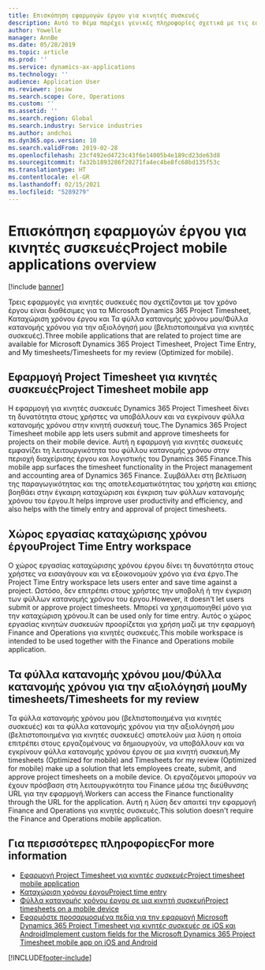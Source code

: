 ```yaml
---
title: Επισκόπηση εφαρμογών έργου για κινητές συσκευές
description: Αυτό το θέμα παρέχει γενικές πληροφορίες σχετικά με τις εφαρμογές που σχετίζονται με τον χρόνο του έργου για τα Microsoft Dynamics 365 Project Timesheet, Καταχώριση χρόνου έργου και Τα φύλλα κατανομής χρόνου μου/Φύλλα κατανομής χρόνου που είναι διαθέσιμα σε μια κινητή συσκευή.
author: Yowelle
manager: AnnBe
ms.date: 05/28/2019
ms.topic: article
ms.prod: ''
ms.service: dynamics-ax-applications
ms.technology: ''
audience: Application User
ms.reviewer: josaw
ms.search.scope: Core, Operations
ms.custom: ''
ms.assetid: ''
ms.search.region: Global
ms.search.industry: Service industries
ms.author: andchoi
ms.dyn365.ops.version: 10
ms.search.validFrom: 2019-02-28
ms.openlocfilehash: 23cf492ed4723c43f6e14005b4e189cd23de63d8
ms.sourcegitcommit: fa32b1893286f20271fa4ec4be8fc68bd135f53c
ms.translationtype: HT
ms.contentlocale: el-GR
ms.lasthandoff: 02/15/2021
ms.locfileid: "5289279"
---
```

# <a name="project-mobile-applications-overview"></a><span data-ttu-id="58ddf-103">Επισκόπηση εφαρμογών έργου για κινητές συσκευές</span><span class="sxs-lookup"><span data-stu-id="58ddf-103">Project mobile applications overview</span></span>

[!include [banner](../includes/banner.md)]

<span data-ttu-id="58ddf-104">Τρεις εφαρμογές για κινητές συσκευές που σχετίζονται με τον χρόνο έργου είναι διαθέσιμες για τα Microsoft Dynamics 365 Project Timesheet, Καταχώριση χρόνου έργου και Τα φύλλα κατανομής χρόνου μου/Φύλλα κατανομής χρόνου για την αξιολόγησή μου (βελτιστοποιημένα για κινητές συσκευές).</span><span class="sxs-lookup"><span data-stu-id="58ddf-104">Three mobile applications that are related to project time are available for Microsoft Dynamics 365 Project Timesheet, Project Time Entry, and My timesheets/Timesheets for my review (Optimized for mobile).</span></span>

## <a name="project-timesheet-mobile-app"></a><span data-ttu-id="58ddf-105">Εφαρμογή Project Timesheet για κινητές συσκευές</span><span class="sxs-lookup"><span data-stu-id="58ddf-105">Project Timesheet mobile app</span></span>

<span data-ttu-id="58ddf-106">Η εφαρμογή για κινητές συσκευές Dynamics 365 Project Timesheet δίνει τη δυνατότητα στους χρήστες να υποβάλλουν και να εγκρίνουν φύλλα κατανομής χρόνου στην κινητή συσκευή τους.</span><span class="sxs-lookup"><span data-stu-id="58ddf-106">The Dynamics 365 Project Timesheet mobile app lets users submit and approve timesheets for projects on their mobile device.</span></span> <span data-ttu-id="58ddf-107">Αυτή η εφαρμογή για κινητές συσκευές εμφανίζει τη λειτουργικότητα του φύλλου κατανομής χρόνου στην περιοχή διαχείρισης έργου και λογιστικής του Dynamics 365 Finance.</span><span class="sxs-lookup"><span data-stu-id="58ddf-107">This mobile app surfaces the timesheet functionality in the Project management and accounting area of Dynamics 365 Finance.</span></span> <span data-ttu-id="58ddf-108">Συμβάλλει στη βελτίωση της παραγωγικότητας και της αποτελεσματικότητας του χρήστη και επίσης βοηθάει στην έγκαιρη καταχώριση και έγκριση των φύλλων κατανομής χρόνου του έργου.</span><span class="sxs-lookup"><span data-stu-id="58ddf-108">It helps improve user productivity and efficiency, and also helps with the timely entry and approval of project timesheets.</span></span>

## <a name="project-time-entry-workspace"></a><span data-ttu-id="58ddf-109">Χώρος εργασίας καταχώρισης χρόνου έργου</span><span class="sxs-lookup"><span data-stu-id="58ddf-109">Project Time Entry workspace</span></span>

<span data-ttu-id="58ddf-110">Ο χώρος εργασίας καταχώρισης χρόνου έργου δίνει τη δυνατότητα στους χρήστες να εισαγάγουν και να εξοικονομούν χρόνο για ένα έργο.</span><span class="sxs-lookup"><span data-stu-id="58ddf-110">The Project Time Entry workspace lets users enter and save time against a project.</span></span> <span data-ttu-id="58ddf-111">Ωστόσο, δεν επιτρέπει στους χρήστες την υποβολή ή την έγκριση των φύλλων κατανομής χρόνου του έργου.</span><span class="sxs-lookup"><span data-stu-id="58ddf-111">However, it doesn't let users submit or approve project timesheets.</span></span> <span data-ttu-id="58ddf-112">Μπορεί να χρησιμοποιηθεί μόνο για την καταχώριση χρόνου.</span><span class="sxs-lookup"><span data-stu-id="58ddf-112">It can be used only for time entry.</span></span> <span data-ttu-id="58ddf-113">Αυτός ο χώρος εργασίας κινητών συσκευών προορίζεται για χρήση μαζί με την εφαρμογή Finance and Operations για κινητές συσκευές.</span><span class="sxs-lookup"><span data-stu-id="58ddf-113">This mobile workspace is intended to be used together with the Finance and Operations mobile application.</span></span>

## <a name="my-timesheetstimesheets-for-my-review"></a><span data-ttu-id="58ddf-114">Τα φύλλα κατανομής χρόνου μου/Φύλλα κατανομής χρόνου για την αξιολόγησή μου</span><span class="sxs-lookup"><span data-stu-id="58ddf-114">My timesheets/Timesheets for my review</span></span>

<span data-ttu-id="58ddf-115">Τα φύλλα κατανομής χρόνου μου (βελτιστοποιημένα για κινητές συσκευές) και τα φύλλα κατανομής χρόνου για την αξιολόγησή μου (βελτιστοποιημένα για κινητές συσκευές) αποτελούν μια λύση η οποία επιτρέπει στους εργαζομένους να δημιουργούν, να υποβάλλουν και να εγκρίνουν φύλλα κατανομής χρόνου έργου σε μια κινητή συσκευή.</span><span class="sxs-lookup"><span data-stu-id="58ddf-115">My timesheets (Optimized for mobile) and Timesheets for my review (Optimized for mobile) make up a solution that lets employees create, submit, and approve project timesheets on a mobile device.</span></span> <span data-ttu-id="58ddf-116">Οι εργαζόμενοι μπορούν να έχουν πρόσβαση στη λειτουργικότητα του Finance μέσω της διεύθυνσης URL για την εφαρμογή.</span><span class="sxs-lookup"><span data-stu-id="58ddf-116">Workers can access the Finance functionality through the URL for the application.</span></span> <span data-ttu-id="58ddf-117">Αυτή η λύση δεν απαιτεί την εφαρμογή Finance and Operations για κινητές συσκευές.</span><span class="sxs-lookup"><span data-stu-id="58ddf-117">This solution doesn't require the Finance and Operations mobile application.</span></span>

## <a name="for-more-information"></a><span data-ttu-id="58ddf-118">Για περισσότερες πληροφορίες</span><span class="sxs-lookup"><span data-stu-id="58ddf-118">For more information</span></span>

- [<span data-ttu-id="58ddf-119">Εφαρμογή Project Timesheet για κινητές συσκευές</span><span class="sxs-lookup"><span data-stu-id="58ddf-119">Project timesheet mobile application</span></span>](project-timesheet.md)
- [<span data-ttu-id="58ddf-120">Καταχώριση χρόνου έργου</span><span class="sxs-lookup"><span data-stu-id="58ddf-120">Project time entry</span></span>]( project-time-entry-mobile-workspace.md)
- [<span data-ttu-id="58ddf-121">Φύλλα κατανομής χρόνου έργου σε μια κινητή συσκευή</span><span class="sxs-lookup"><span data-stu-id="58ddf-121">Project timesheets on a mobile device</span></span>](Mobile-timesheets.md)
- [<span data-ttu-id="58ddf-122">Εφαρμόστε προσαρμοσμένα πεδία για την εφαρμογή Microsoft Dynamics 365 Project Timesheet για κινητές συσκευές σε iOS και Android</span><span class="sxs-lookup"><span data-stu-id="58ddf-122">Implement custom fields for the Microsoft Dynamics 365 Project Timesheet mobile app on iOS and Android</span></span>](custom-fields-mobile.md)


[!INCLUDE[footer-include](../includes/footer-banner.md)]